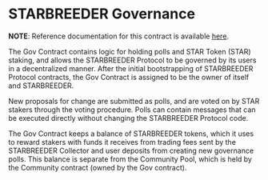 # STARBREEDER Governance

**NOTE**: Reference documentation for this contract is available [here](https://docs.mirror.finance/contracts/gov).

The Gov Contract contains logic for holding polls and STAR Token (STAR) staking, and allows the STARBREEDER Protocol to be governed by its users in a decentralized manner. After the initial bootstrapping of STARBREEDER Protocol contracts, the Gov Contract is assigned to be the owner of itself and STARBREEDER.

New proposals for change are submitted as polls, and are voted on by STAR stakers through the voting procedure. Polls can contain messages that can be executed directly without changing the STARBREEDER Protocol code.

The Gov Contract keeps a balance of STARBREEDER tokens, which it uses to reward stakers with funds it receives from trading fees sent by the STARBREEDER Collector and user deposits from creating new governance polls. This balance is separate from the Community Pool, which is held by the Community contract (owned by the Gov contract).
